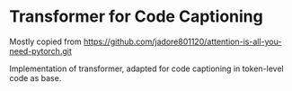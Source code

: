 # Transformer for Code Captioning

Mostly copied from https://github.com/jadore801120/attention-is-all-you-need-pytorch.git

Implementation of transformer, adapted for code captioning in token-level code as base.
